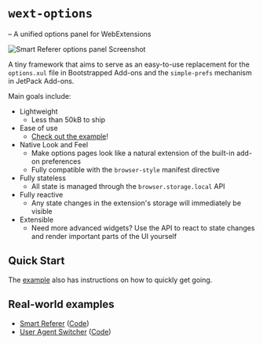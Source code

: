 # `wext-options`

 – A unified options panel for WebExtensions

![Smart Referer options panel Screenshot](screenshots/smart-referer.jpeg)

A tiny framework that aims to serve as an easy-to-use replacement for the `options.xul` file in
Bootstrapped Add-ons and the `simple-prefs` mechanism in JetPack Add-ons.

Main goals include:

  * Lightweight
     - Less than 50kB to ship
  * Ease of use
     - [Check out the example](https://gitlab.com/ntninja/wext-options/-/tree/master/example)!
  * Native Look and Feel
     - Make options pages look like a natural extension of the built-in add-on preferences
     - Fully compatible with the `browser-style` manifest directive
  * Fully stateless
     - All state is managed through the `browser.storage.local` API
  * Fully reactive
     - Any state changes in the extension's storage will immediately be visible
  * Extensible
     - Need more advanced widgets? Use the API to react to state changes and render important parts of the UI yourself

## Quick Start

The [example](https://gitlab.com/ntninja/wext-options/-/tree/master/example) also has instructions on how to quickly get going.

## Real-world examples

 * [Smart Referer](https://addons.mozilla.org/firefox/addon/smart-referer/) ([Code](https://gitlab.com/smart-referer/smart-referer/-/tree/master/content))
 * [User Agent Switcher](https://addons.mozilla.org/firefox/addon/uaswitcher/) ([Code](https://gitlab.com/ntninja/user-agent-switcher/-/tree/master/ui/options))
